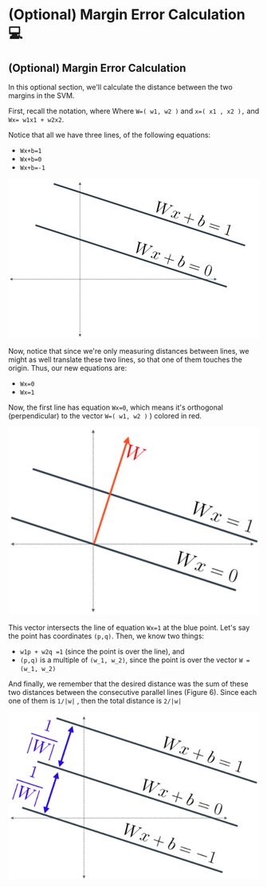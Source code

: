 # (Optional) Margin Error Calculation 💻

## (Optional) Margin Error Calculation

In this optional section, we'll calculate the distance between the two margins in the SVM.

First, recall the notation, where Where `W=( w1, w2 )` and `x=( x1 , x2 ),` and `Wx= w1x1 + w2x2`.

Notice that all we have three lines, of the following equations:

- `Wx+b=1`
- `Wx+b=0`
- `Wx+b=-1`

![](./imgs/img_1.png)

Now, notice that since we're only measuring distances between lines, we might as well translate these two lines, so that one of them touches the origin. Thus, our new equations are:

- `Wx=0`
- `Wx=1`

Now, the first line has equation `Wx=0`, which means it's orthogonal (perpendicular) to the vector `W=( w1, w2 )` ) colored in red.

![](./imgs/img_2.png)

This vector intersects the line of equation `Wx=1` at the blue point. Let's say the point has coordinates `(p,q)`. Then, we know two things:

- `w1p + w2q =1` (since the point is over the line), and
- `(p,q)` is a multiple of `(w_1, w_2)`, since the point is over the vector `W = (w_1, w_2)`

And finally, we remember that the desired distance was the sum of these two distances between the consecutive parallel lines (Figure 6). Since each one of them is `1/|w|` , then the total distance is `2/|w|`

![](./imgs/img_3.png)
